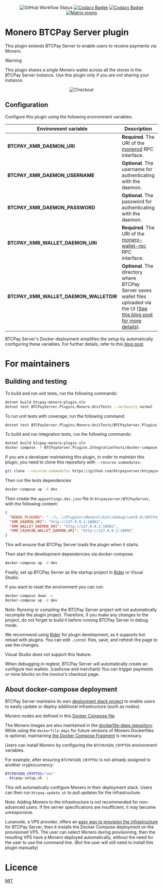 <div align="center">
  
  ![GitHub Workflow Status](https://img.shields.io/github/actions/workflow/status/btcpay-monero/btcpayserver-monero-plugin/dotnet.yml?branch=master)
  [![Codacy Badge](https://app.codacy.com/project/badge/Grade/a86461725075418b95ae501256839500)](https://app.codacy.com/gh/btcpay-monero/btcpayserver-monero-plugin/dashboard?utm_source=gh&utm_medium=referral&utm_content=&utm_campaign=Badge_grade)
  [![Codacy Badge](https://app.codacy.com/project/badge/Coverage/a86461725075418b95ae501256839500)](https://app.codacy.com/gh/btcpay-monero/btcpayserver-monero-plugin/dashboard?utm_source=gh&utm_medium=referral&utm_content=&utm_campaign=Badge_coverage)
  [![Matrix rooms](https://img.shields.io/badge/%F0%9F%92%AC%20Matrix-%23btcpay--monero-blue)](https://matrix.to/#/#btcpay-monero:matrix.org)
</div>

# Monero BTCPay Server plugin

This plugin extends BTCPay Server to enable users to receive payments via Monero.

> [!WARNING]
> This plugin shares a single Monero wallet across all the stores in the BTCPay Server instance. Use this plugin only if you are not sharing your instance.

<p align="center">
  <img src="./img/Checkout.png" alt="Checkout">
</p>

## Configuration

Configure this plugin using the following environment variables:

| Environment variable | Description                                                                                                                                                                                                                                   | Example |
| --- |-----------------------------------------------------------------------------------------------------------------------------------------------------------------------------------------------------------------------------------------------| --- |
**BTCPAY_XMR_DAEMON_URI** | **Required**. The URI of the [monerod](https://github.com/monero-project/monero) RPC interface.                                                                                                                                               | http://127.0.0.1:18081 |
**BTCPAY_XMR_DAEMON_USERNAME** | **Optional**.  The username for authenticating with the daemon.                                                                                                                                                                               | john |
**BTCPAY_XMR_DAEMON_PASSWORD** | **Optional**. The password for authenticating with the daemon.                                                                                                                                                                                | secret |
**BTCPAY_XMR_WALLET_DAEMON_URI** | **Required**.  The URI of the [monero-wallet-rpc](https://getmonero.dev/interacting/monero-wallet-rpc.html) RPC interface.                                                                                                                    | http://127.0.0.1:18082 |
**BTCPAY_XMR_WALLET_DAEMON_WALLETDIR** | **Optional**. The directory where BTCPay Server saves wallet files uploaded via the UI ([See this blog post for more details](https://sethforprivacy.com/guides/accepting-monero-via-btcpay-server/#configure-the-bitcoin-wallet-of-choice)). | /home/cypherpunk/Monero/wallets/ |

BTCPay Server's Docker deployment simplifies the setup by automatically configuring these variables. For further details, refer to this [blog post](https://sethforprivacy.com/guides/accepting-monero-via-btcpay-server).

# For maintainers

## Building and testing
To build and run unit tests, run the following commands:

```bash
dotnet build btcpay-monero-plugin.sln
dotnet test BTCPayServer.Plugins.Monero.UnitTests --verbosity normal
```
To run unit tests with coverage, run the following command:

```bash
dotnet test BTCPayServer.Plugins.Monero.UnitTests/BTCPayServer.Plugins.UnitTests.csproj /p:CollectCoverage=true /p:CoverletOutputFormat=json /p:CoverletOutput=../coverage/coverage.json 
```

To build and run integration tests, run the following commands:

```bash
dotnet build btcpay-monero-plugin.sln
docker compose -f BTCPayServer.Plugins.IntegrationTests/docker-compose.yml run tests
```



If you are a developer maintaining this plugin, in order to maintain this plugin, you need to clone this repository with `--recurse-submodules`:
```bash
git clone --recurse-submodules https://github.com/btcpayserver/btcpayserver-monero-plugin
```
Then run the tests dependencies
```bash
docker-compose up -d dev
```

Then create the `appsettings.dev.json` file in `btcpayserver/BTCPayServer`, with the following content:

```json
{
  "DEBUG_PLUGINS": "..\\..\\Plugins\\Monero\\bin\\Debug\\net8.0\\BTCPayServer.Plugins.Monero.dll",
  "XMR_DAEMON_URI": "http://127.0.0.1:18081",
  "XMR_WALLET_DAEMON_URI": "http://127.0.0.1:18082",
  "XMR_CASHCOW_WALLET_DAEMON_URI": "http://127.0.0.1:18092"
}
```
This will ensure that BTCPay Server loads the plugin when it starts.

Then start the development dependencies via docker-compose:
```bash
docker-compose up -d dev
```

Finally, set up BTCPay Server as the startup project in [Rider](https://www.jetbrains.com/rider/) or Visual Studio.

If you want to reset the environment you can run:
```bash
docker-compose down -v
docker-compose up -d dev
```

Note: Running or compiling the BTCPay Server project will not automatically recompile the plugin project. Therefore, if you make any changes to the project, do not forget to build it before running BTCPay Server in debug mode.

We recommend using [Rider](https://www.jetbrains.com/rider/) for plugin development, as it supports hot reload with plugins. You can edit `.cshtml` files, save, and refresh the page to see the changes.

Visual Studio does not support this feature.

When debugging in regtest, BTCPay Server will automatically create an configure two wallets. (cashcow and merchant)
You can trigger payments or mine blocks on the invoice's checkout page.

## About docker-compose deployment

BTCPay Server maintains its own [deployment stack project](https://github.com/btcpayserver/btcpayserver-docker) to enable users to easily update or deploy additional infrastructure (such as nodes).

Monero nodes are defined in this [Docker Compose file](https://github.com/btcpayserver/btcpayserver-docker/blob/master/docker-compose-generator/docker-fragments/monero.yml).

The Monero images are also maintained in the [dockerfile-deps repository](https://github.com/btcpayserver/dockerfile-deps/tree/master/Monero). While using the `dockerfile-deps` for future versions of Monero Dockerfiles is optional, maintaining [the Docker Compose Fragment](https://github.com/btcpayserver/btcpayserver-docker/blob/master/docker-compose-generator/docker-fragments/monero.yml) is necessary.


Users can install Monero by configuring the `BTCPAYGEN_CRYPTOX` environment variables.

For example, after ensuring `BTCPAYGEN_CRYPTO2` is not already assigned to another cryptocurrency:
```bash
BTCPAYGEN_CRYPTO2="xmr"
. btcpay-setup.sh -i
```

This will automatically configure Monero in their deployment stack. Users can then run `btcpay-update.sh` to pull updates for the infrastructure.

Note: Adding Monero to the infrastructure is not recommended for non-advanced users. If the server specifications are insufficient, it may become unresponsive.

Lunanode, a VPS provider, offers an [easy way to provision the infrastructure](https://docs.btcpayserver.org/Deployment/LunaNode/) for BTCPay Server, then it installs the Docker Compose deployment on the provisioned VPS. The user can select Monero during provisioning, then the resulting VPS have a Monero deployed automatically, without the need for the user to use the command line. (But the user will still need to install this plugin manually)

# Licence

[MIT](LICENSE.md)
